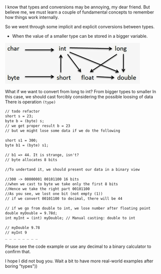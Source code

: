 I know that types and conversions may be annoying, my dear friend.
But believe me, we must learn a couple of fundamental concepts to remember how things work internally.

So we went through some implicit and explicit conversions between types.

* When the value of a smaller type can be stored in a bigger variable.

![img.png](img.png)


What if we want to convert from long to int? From bigger types to smaller
In this case, we should cast forcibly considering the possible loosing of data
There is operation `(type)`


```
// todo refactor
short s = 23; 
byte b = (byte) s;
// we get proper result b = 23 
// but we might lose some data if we do the following

short s1 = 300;
byte b1 = (byte) s1;

// b1 => 44. It is strange, isn't?
// byte allocates 8 bits

//To undertand it, we should present our data in a binary view

//300 -> 00000001 00101100 16 bits
//when we cast to byte we take only the first 8 bits
//Hence we take the right part 00101100
//As you see, we lost one bit (not empty (1))
// if we convert 00101100 to decimal, there will be 44

// if we go from double to int, we lose number after floating point
double myDouble = 9.78d;
int myInt = (int) myDouble; // Manual casting: double to int

// myDouble 9.78
// myInt 9
_ _ _ _ _ _ _ _  
```

Please see the code example or use any decimal to a binary calculator to confirm that.

I hope I did not bug you. Wait a bit to have more real-world examples after boring "types"))
